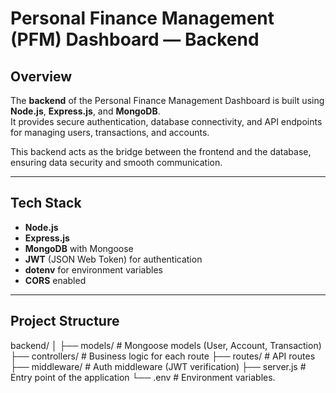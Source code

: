 #  Personal Finance Management (PFM) Dashboard — Backend

## Overview
The **backend** of the Personal Finance Management Dashboard is built using **Node.js**, **Express.js**, and **MongoDB**.  
It provides secure authentication, database connectivity, and API endpoints for managing users, transactions, and accounts.

This backend acts as the bridge between the frontend and the database, ensuring data security and smooth communication.

---

## Tech Stack
- **Node.js**
- **Express.js**
- **MongoDB** with Mongoose
- **JWT** (JSON Web Token) for authentication
- **dotenv** for environment variables
- **CORS** enabled

---

## Project Structure
backend/
│
├── models/ # Mongoose models (User, Account, Transaction)
├── controllers/ # Business logic for each route
├── routes/ # API routes
├── middleware/ # Auth middleware (JWT verification)
├── server.js # Entry point of the application
└── .env # Environment variables.
